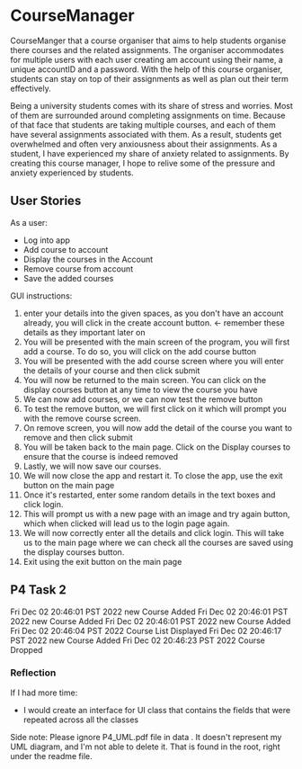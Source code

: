 # CourseManager


CourseManger that a course organiser that aims to help students organise 
there courses and the related assignments. The organiser accommodates for 
multiple users with each user creating am account using their name, a unique 
accountID and a password. With the help of this course organiser, students can
stay on top of their assignments as well as plan out their term effectively.

Being a university students comes with its share of stress and worries. Most of them 
are surrounded around completing assignments on time. Because of that face that students
are taking multiple courses, and each of them have several assignments associated with them. 
As a result, students get overwhelmed and often very anxiousness about their assignments. 
As a student, I have experienced my share of anxiety related to assignments. By creating this
course manager, I hope to relive some of the pressure and anxiety experienced by students.



## User Stories
As a user:
- Log into app
- Add course to account
- Display the courses in the Account
- Remove course from account
- Save the added courses


GUI instructions:
1. enter your details into the given spaces, as you don't have an account already, you will click in the create account
button. <- remember these details as they important later on
2. You will be presented with the main screen of the program, you will first add a course. To do so, you will click on 
the add course button
3. You will be presented with the add course screen where you will enter the details of your course and then click submit
4. You will now be returned to the main screen. You can click on the display courses button at any time to view the
course you have
5. We can now add courses, or we can now test the remove button
6. To test the remove button, we will first click on it which will prompt you with the remove course screen.
7. On remove screen, you will now add the detail of the course you want to remove and then click submit
8. You will be taken back to the main page. Click on the Display courses to ensure that the course is indeed removed
9. Lastly, we will now save our courses.
10. We will now close the app and restart it. To close the app, use the exit button on the main page
11. Once it's restarted, enter some random details in the text boxes and click login.
12. This will prompt us with a new page with an image and try again button, which when clicked will lead us to the login 
page again.
13. We will now correctly enter all the details and click login. This will take us to the main page where we can check
all the courses are saved using the display courses button.
14. Exit using the exit button on the main page



## P4 Task 2
Fri Dec 02 20:46:01 PST 2022
new Course Added
Fri Dec 02 20:46:01 PST 2022
new Course Added
Fri Dec 02 20:46:01 PST 2022
new Course Added
Fri Dec 02 20:46:04 PST 2022
Course List Displayed
Fri Dec 02 20:46:17 PST 2022
new Course Added
Fri Dec 02 20:46:23 PST 2022
Course Dropped

### Reflection
If I had more time:
- I would create an interface for UI class that contains the fields that were repeated across all the classes


Side note:
Please ignore P4_UML.pdf file in data . It doesn't represent my UML diagram, and I'm not able to delete it. 
That is found in the root, right under the readme file.